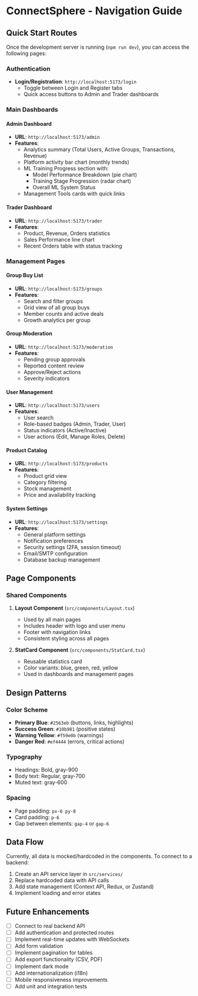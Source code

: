 # ConnectSphere - Navigation Guide

## Quick Start Routes

Once the development server is running (`npm run dev`), you can access the following pages:

### Authentication
- **Login/Registration**: `http://localhost:5173/login`
  - Toggle between Login and Register tabs
  - Quick access buttons to Admin and Trader dashboards

### Main Dashboards

#### Admin Dashboard
- **URL**: `http://localhost:5173/admin`
- **Features**:
  - Analytics summary (Total Users, Active Groups, Transactions, Revenue)
  - Platform activity bar chart (monthly trends)
  - ML Training Progress section with:
    - Model Performance Breakdown (pie chart)
    - Training Stage Progression (radar chart)
    - Overall ML System Status
  - Management Tools cards with quick links

#### Trader Dashboard
- **URL**: `http://localhost:5173/trader`
- **Features**:
  - Product, Revenue, Orders statistics
  - Sales Performance line chart
  - Recent Orders table with status tracking

### Management Pages

#### Group Buy List
- **URL**: `http://localhost:5173/groups`
- **Features**:
  - Search and filter groups
  - Grid view of all group buys
  - Member counts and active deals
  - Growth analytics per group

#### Group Moderation
- **URL**: `http://localhost:5173/moderation`
- **Features**:
  - Pending group approvals
  - Reported content review
  - Approve/Reject actions
  - Severity indicators

#### User Management
- **URL**: `http://localhost:5173/users`
- **Features**:
  - User search
  - Role-based badges (Admin, Trader, User)
  - Status indicators (Active/Inactive)
  - User actions (Edit, Manage Roles, Delete)

#### Product Catalog
- **URL**: `http://localhost:5173/products`
- **Features**:
  - Product grid view
  - Category filtering
  - Stock management
  - Price and availability tracking

#### System Settings
- **URL**: `http://localhost:5173/settings`
- **Features**:
  - General platform settings
  - Notification preferences
  - Security settings (2FA, session timeout)
  - Email/SMTP configuration
  - Database backup management

## Page Components

### Shared Components

1. **Layout Component** (`src/components/Layout.tsx`)
   - Used by all main pages
   - Includes header with logo and user menu
   - Footer with navigation links
   - Consistent styling across all pages

2. **StatCard Component** (`src/components/StatCard.tsx`)
   - Reusable statistics card
   - Color variants: blue, green, red, yellow
   - Used in dashboards and management pages

## Design Patterns

### Color Scheme
- **Primary Blue**: `#2563eb` (buttons, links, highlights)
- **Success Green**: `#10b981` (positive states)
- **Warning Yellow**: `#f59e0b` (warnings)
- **Danger Red**: `#ef4444` (errors, critical actions)

### Typography
- Headings: Bold, gray-900
- Body text: Regular, gray-700
- Muted text: gray-600

### Spacing
- Page padding: `px-6 py-8`
- Card padding: `p-6`
- Gap between elements: `gap-4` or `gap-6`

## Data Flow

Currently, all data is mocked/hardcoded in the components. To connect to a backend:

1. Create an API service layer in `src/services/`
2. Replace hardcoded data with API calls
3. Add state management (Context API, Redux, or Zustand)
4. Implement loading and error states

## Future Enhancements

- [ ] Connect to real backend API
- [ ] Add authentication and protected routes
- [ ] Implement real-time updates with WebSockets
- [ ] Add form validation
- [ ] Implement pagination for tables
- [ ] Add export functionality (CSV, PDF)
- [ ] Implement dark mode
- [ ] Add internationalization (i18n)
- [ ] Mobile responsiveness improvements
- [ ] Add unit and integration tests
